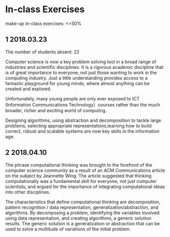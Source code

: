 # In-class Exercises

make-up in-class exercises: <=50%

## 1 2018.03.23

The number of students absent: 22

Computer science is now a key problem solving tool in a broad range of industries and scientific disciplines. It is a rigorous academic discipline that is of great importance to everyone, not just those wanting to work in the computing industry. Just a little understanding provides access to a fantastic playground for young minds, where almost anything can be created and explored.   
    
Unfortunately, many young people are only ever exposed to ICT (Information Communications Technology）courses rather than the much broader, richer and exciting world of computing. 

Designing algorithms, using abstraction and decomposition to tackle large problems, selecting appropriate representations,learning how to build correct, robust and scalable systems are now key skills in the information age.

## 2 2018.04.10

The phrase computational thinking was brought to the forefront of the computer science community as a result of an ACM Communications article on the subject by Jeannette Wing. The article suggested that thinking computationally was a fundamental skill for everyone, not just computer scientists, and argued for the importance of integrating computational ideas into other disciplines.

The characteristics that define computational thinking are decomposition, pattern recognition / data representation, generalization/abstraction, and algorithms. By decomposing a problem, identifying the variables involved using data representation, and creating algorithms, a generic solution results. The generic solution is a generalization or abstraction that can be used to solve a multitude of variations of the initial problem.

